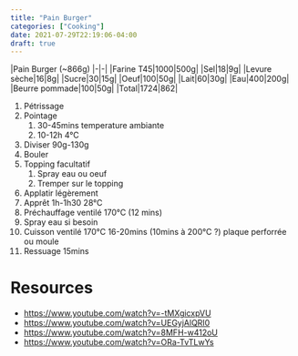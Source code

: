 ```yaml
---
title: "Pain Burger"
categories: ["Cooking"]
date: 2021-07-29T22:19:06-04:00
draft: true
---
```


|Pain Burger (~866g)
|-|-|
|Farine T45|1000|500g|
|Sel|18|9g|
|Levure sèche|16|8g|
|Sucre|30|15g|
|Oeuf|100|50g|
|Lait|60|30g|
|Eau|400|200g|
|Beurre pommade|100|50g|
|Total|1724|862|

1. Pétrissage
2. Pointage
   1. 30-45mins temperature ambiante
   2. 10-12h 4°C
3. Diviser 90g-130g
4. Bouler
5. Topping facultatif
   1. Spray eau ou oeuf
   2. Tremper sur le topping
6. Applatir légèrement
7. Apprêt 1h-1h30 28°C
8. Préchauffage ventilé 170°C (12 mins)
9. Spray eau si besoin
10. Cuisson ventilé 170°C 16-20mins (10mins à 200°C ?) plaque perforrée ou moule
11. Ressuage 15mins

# Resources
- https://www.youtube.com/watch?v=-tMXgicxpVU
- https://www.youtube.com/watch?v=UEGyjAlQRI0
- https://www.youtube.com/watch?v=8MFH-w412oU
- https://www.youtube.com/watch?v=ORa-TvTLwYs
